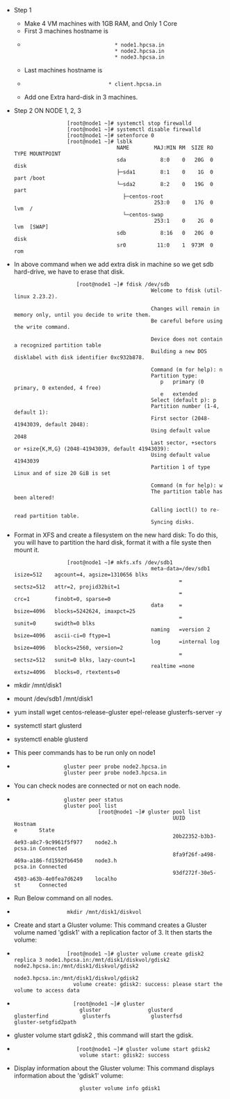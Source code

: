  * Step 1
    * Make 4 VM machines with 1GB RAM, and Only 1 Core
    * First 3 machines hostname is
    *                                  * node1.hpcsa.in
      		                           * node2.hpcsa.in
    		                           * node3.hpcsa.in
    * Last machines hostname is
    *                                * client.hpcsa.in
    
    * Add one Extra hard-disk in 3 machines.


 * Step 2 ON NODE 1, 2, 3

                        [root@node1 ~]# systemctl stop firewalld
                        [root@node1 ~]# systemctl disable firewalld
                        [root@node1 ~]# setenforce 0
                        [root@node1 ~]# lsblk
                                        NAME        MAJ:MIN RM  SIZE RO TYPE MOUNTPOINT
                                        sda           8:0    0   20G  0 disk
                                        ├─sda1        8:1    0    1G  0 part /boot
                                        └─sda2        8:2    0   19G  0 part
                                          ├─centos-root
                                                    253:0    0   17G  0 lvm  /
                                          └─centos-swap
                                                    253:1    0    2G  0 lvm  [SWAP]
                                        sdb           8:16   0   20G  0 disk
                                        sr0          11:0    1  973M  0 rom
* In above command when we add extra disk in machine so we get sdb hard-drive, we have to  erase that disk.

                          [root@node1 ~]# fdisk /dev/sdb
                                                  Welcome to fdisk (util-linux 2.23.2).
                                                  
                                                  Changes will remain in memory only, until you decide to write them.
                                                  Be careful before using the write command.
                                                  
                                                  Device does not contain a recognized partition table
                                                  Building a new DOS disklabel with disk identifier 0xc932b878.
                                                  
                                                  Command (m for help): n
                                                  Partition type:
                                                     p   primary (0 primary, 0 extended, 4 free)
                                                     e   extended
                                                  Select (default p): p
                                                  Partition number (1-4, default 1):
                                                  First sector (2048-41943039, default 2048):
                                                  Using default value 2048
                                                  Last sector, +sectors or +size{K,M,G} (2048-41943039, default 41943039):
                                                  Using default value 41943039
                                                  Partition 1 of type Linux and of size 20 GiB is set
                                                  
                                                  Command (m for help): w
                                                  The partition table has been altered!
                                                  
                                                  Calling ioctl() to re-read partition table.
                                                  Syncing disks.
  
* Format in XFS and create a filesystem on the new hard disk: To do this, you will have to partition the hard disk, format it with a file syste then mount it.


      
                       [root@node1 ~]# mkfs.xfs /dev/sdb1
                                                  meta-data=/dev/sdb1              isize=512    agcount=4, agsize=1310656 blks
                                                           =                       sectsz=512   attr=2, projid32bit=1
                                                           =                       crc=1        finobt=0, sparse=0
                                                  data     =                       bsize=4096   blocks=5242624, imaxpct=25
                                                           =                       sunit=0      swidth=0 blks
                                                  naming   =version 2              bsize=4096   ascii-ci=0 ftype=1
                                                  log      =internal log           bsize=4096   blocks=2560, version=2
                                                           =                       sectsz=512   sunit=0 blks, lazy-count=1
                                                  realtime =none                   extsz=4096   blocks=0, rtextents=0
* mkdir /mnt/disk1
        
* mount /dev/sdb1 /mnt/disk1

* yum install wget centos-release-gluster epel-release glusterfs-server -y
* systemctl start glusterd
* systemctl enable glusterd
* This peer commands has to be run only on node1
*                     gluster peer probe node2.hpcsa.in  
                      gluster peer probe node3.hpcsa.in
* You can check nodes are connected or not on each node.
*                     gluster peer status  
                      gluster pool list
                                 [root@node1 ~]# gluster pool list
                                                         UUID                                    Hostnam                                                                                                                                                                                              e       State
                                                         20b22352-b3b3-4e93-a8c7-9c9961f5f977    node2.h                                                                                                                                                                                              pcsa.in Connected
                                                         8fa9f26f-a498-469a-a186-fd1592fb6450    node3.h                                                                                                                                                                                              pcsa.in Connected
                                                         93df272f-30e5-4503-a63b-4e0fea7d6249    localho                                                                                                                                                                                              st      Connected
* Run Below command on all nodes.
*                      mkdir /mnt/disk1/diskvol
* Create and start a Gluster volume: This command creates a Gluster volume named 'gdisk1' with a replication factor of 3. It then starts the volume:
*                      [root@node1 ~]# gluster volume create gdisk2 replica 3 node1.hpcsa.in:/mnt/disk1/diskvol/gdisk2  node2.hpcsa.in:/mnt/disk1/diskvol/gdisk2                                
                                       node3.hpcsa.in:/mnt/disk1/diskvol/gdisk2
	                     volume create: gdisk2: success: please start the volume to access data

*                        [root@node1 ~]# gluster
                           gluster               glusterd              glusterfind           glusterfs             glusterfsd            gluster-setgfid2path
* gluster volume start gdisk2   , this command will start the gdisk.
*                         [root@node1 ~]# gluster volume start gdisk2
                           volume start: gdisk2: success
                      
* Display information about the Gluster volume: This command displays information about the 'gdisk1' volume:
   
                           gluster volume info gdisk1
   
